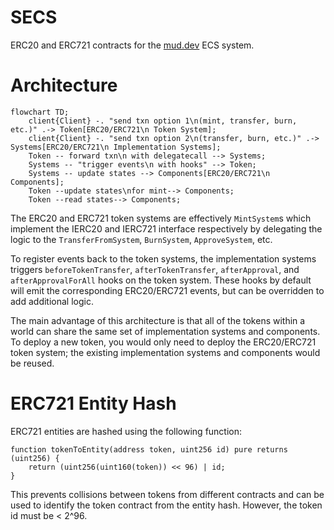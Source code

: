 # SECS

ERC20 and ERC721 contracts for the [mud.dev](https://www.mud.dev) ECS system.

# Architecture

```mermaid
flowchart TD;
    client{Client} -. "send txn option 1\n(mint, transfer, burn, etc.)" .-> Token[ERC20/ERC721\n Token System];
    client{Client} -. "send txn option 2\n(transfer, burn, etc.)" .-> Systems[ERC20/ERC721\n Implementation Systems];
    Token -- forward txn\n with delegatecall --> Systems;
    Systems -- "trigger events\n with hooks" --> Token;
    Systems -- update states --> Components[ERC20/ERC721\n Components];
    Token --update states\nfor mint--> Components;
    Token --read states--> Components;
```

The ERC20 and ERC721 token systems are effectively `MintSystem`s which implement the IERC20 and IERC721 interface respectively by delegating the logic to the `TransferFromSystem`, `BurnSystem`, `ApproveSystem`, etc.

To register events back to the token systems, the implementation systems triggers `beforeTokenTransfer`, `afterTokenTransfer`, `afterApproval`, and `afterApprovalForAll` hooks on the token system. These hooks by default will emit the corresponding ERC20/ERC721 events, but can be overridden to add additional logic.

The main advantage of this architecture is that all of the tokens within a world can share the same set of implementation systems and components. To deploy a new token, you would only need to deploy the ERC20/ERC721 token system; the existing implementation systems and components would be reused.

# ERC721 Entity Hash

ERC721 entities are hashed using the following function:

```solidity
function tokenToEntity(address token, uint256 id) pure returns (uint256) {
    return (uint256(uint160(token)) << 96) | id;
}
```

This prevents collisions between tokens from different contracts and can be used to identify the token contract from the entity hash. However, the token id must be < 2^96.
